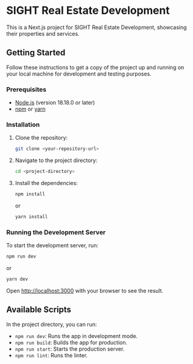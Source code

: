 # SIGHT Real Estate Development

This is a Next.js project for SIGHT Real Estate Development, showcasing their properties and services.

## Getting Started

Follow these instructions to get a copy of the project up and running on your local machine for development and testing purposes.

### Prerequisites

- [Node.js](https://nodejs.org/) (version 18.18.0 or later)
- [npm](https://www.npmjs.com/) or [yarn](https://yarnpkg.com/)

### Installation

1.  Clone the repository:
    ```sh
    git clone <your-repository-url>
    ```
2.  Navigate to the project directory:
    ```sh
    cd <project-directory>
    ```
3.  Install the dependencies:
    ```sh
    npm install
    ```
    or
    ```sh
    yarn install
    ```

### Running the Development Server

To start the development server, run:
```sh
npm run dev
```
or
```sh
yarn dev
```
Open [http://localhost:3000](http://localhost:3000) with your browser to see the result.

## Available Scripts

In the project directory, you can run:

- `npm run dev`: Runs the app in development mode.
- `npm run build`: Builds the app for production.
- `npm run start`: Starts the production server.
- `npm run lint`: Runs the linter.